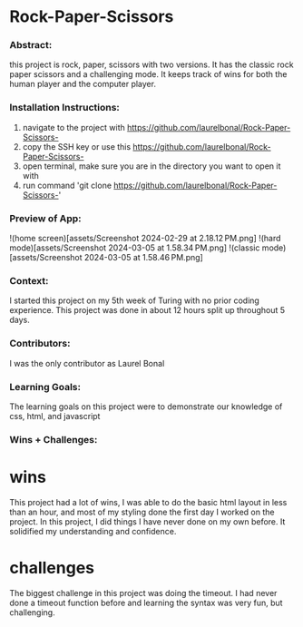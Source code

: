 # Rock-Paper-Scissors
### Abstract:
this project is rock, paper, scissors with two versions. It has the classic rock paper scissors and a challenging mode. It keeps track of wins for both the human player and the computer player. 
### Installation Instructions:
1. navigate to the project with https://github.com/laurelbonal/Rock-Paper-Scissors-
2. copy the SSH key or use this https://github.com/laurelbonal/Rock-Paper-Scissors-
3. open terminal, make sure you are in the directory you want to open it with
4. run command 'git clone https://github.com/laurelbonal/Rock-Paper-Scissors-'
### Preview of App:
!(home screen)[assets/Screenshot 2024-02-29 at 2.18.12 PM.png]
!(hard mode)[assets/Screenshot 2024-03-05 at 1.58.34 PM.png]
!(classic mode)[assets/Screenshot 2024-03-05 at 1.58.46 PM.png]
### Context:
I started this project on my 5th week of Turing with no prior coding experience. This project was done in about 12 hours split up throughout 5 days. 
### Contributors:
I was the only contributor as Laurel Bonal 
### Learning Goals:
The learning goals on this project were to demonstrate our knowledge of css, html, and javascript 
### Wins + Challenges:
# wins
This project had a lot of wins, I was able to do the basic html layout in less than an hour, and most of my styling done the first day I worked on the project. 
In this project, I did things I have never done on my own before. It solidified my understanding and confidence. 
# challenges 
The biggest challenge in this project was doing the timeout. I had never done a timeout function before and learning the syntax was very fun, but challenging. 
